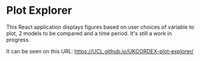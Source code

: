 # Plot Explorer
This React application displays figures based on user choices of variable to plot, 2 models to be compared and a time period. It's still a work in progress.

It can be seen on this URL:
https://UCL.github.io/UKCORDEX-plot-explorer/
